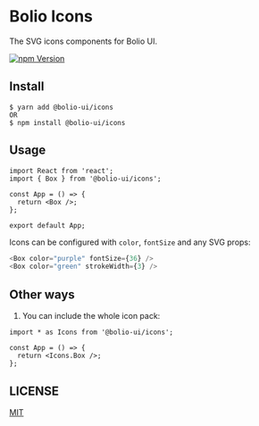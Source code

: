 # Bolio Icons

The SVG icons components for Bolio UI.

[![npm Version](https://img.shields.io/npm/v/@bolio-ui/icons)](https://www.npmjs.com/package/@bolio-ui/icons)

## Install

```
$ yarn add @bolio-ui/icons
OR
$ npm install @bolio-ui/icons
```

## Usage

```tsx
import React from 'react';
import { Box } from '@bolio-ui/icons';

const App = () => {
  return <Box />;
};

export default App;
```

Icons can be configured with `color`, `fontSize` and any SVG props:

```ts
<Box color="purple" fontSize={36} />
<Box color="green" strokeWidth={3} />
```

## Other ways

1. You can include the whole icon pack:

```tsx
import * as Icons from '@bolio-ui/icons';

const App = () => {
  return <Icons.Box />;
};
```

## LICENSE

[MIT](https://github.com/bolio-ui/bolio-icons/blob/master/LICENSE)
